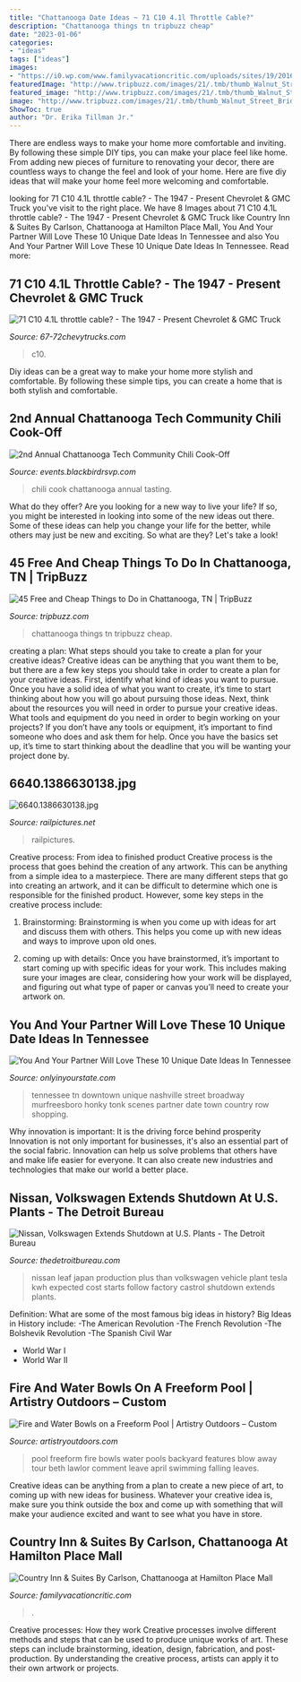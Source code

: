 ```yaml
---
title: "Chattanooga Date Ideas ~ 71 C10 4.1l Throttle Cable?"
description: "Chattanooga things tn tripbuzz cheap"
date: "2023-01-06"
categories:
- "ideas"
tags: ["ideas"]
images:
- "https://i0.wp.com/www.familyvacationcritic.com/uploads/sites/19/2016/11/exterior-158.jpg?fit=550%2C367&amp;ssl=1"
featuredImage: "http://www.tripbuzz.com/images/21/.tmb/thumb_Walnut_Street_Bridge_Chattanooga_1_adaptiveResize_180_180.jpg"
featured_image: "http://www.tripbuzz.com/images/21/.tmb/thumb_Walnut_Street_Bridge_Chattanooga_1_adaptiveResize_180_180.jpg"
image: "http://www.tripbuzz.com/images/21/.tmb/thumb_Walnut_Street_Bridge_Chattanooga_1_adaptiveResize_180_180.jpg"
ShowToc: true
author: "Dr. Erika Tillman Jr."
---
```



There are endless ways to make your home more comfortable and inviting. By following these simple DIY tips, you can make your place feel like home. From adding new pieces of furniture to renovating your decor, there are countless ways to change the feel and look of your home. Here are five diy ideas that will make your home feel more welcoming and comfortable.

	

		
looking for 71 C10 4.1L throttle cable? - The 1947 - Present Chevrolet &amp; GMC Truck you've visit to the right place. We have 8 Images about 71 C10 4.1L throttle cable? - The 1947 - Present Chevrolet &amp; GMC Truck like Country Inn &amp; Suites By Carlson, Chattanooga at Hamilton Place Mall, You And Your Partner Will Love These 10 Unique Date Ideas In Tennessee and also You And Your Partner Will Love These 10 Unique Date Ideas In Tennessee. Read more:
		
    
## 71 C10 4.1L Throttle Cable? - The 1947 - Present Chevrolet &amp; GMC Truck

<img loading=lazy src="https://i.imgur.com/v8V8d6El.jpg" onerror="this.onerror=null;this.src='https://tse2.mm.bing.net/th?id=OIP.QRFrndtcQaxSqj2wGmauNAHaFj&amp;pid=15.1';" alt="71 C10 4.1L throttle cable? - The 1947 - Present Chevrolet &amp; GMC Truck">

_Source: 67-72chevytrucks.com_

>c10. 

	

Diy ideas can be a great way to make your home more stylish and comfortable. By following these simple tips, you can create a home that is both stylish and comfortable.

    
## 2nd Annual Chattanooga Tech Community Chili Cook-Off

<img loading=lazy src="https://blackbird-rsvp.imgix.net/uploads/banner_image/image/17565/Chili_Cookoff_2018_Blackbird.jpg?fit=crop&amp;h=262&amp;w=500" onerror="this.onerror=null;this.src='https://tse2.mm.bing.net/th?id=OIP.WLVhYPImFfPmllD36s_FqgHaD4&amp;pid=15.1';" alt="2nd Annual Chattanooga Tech Community Chili Cook-Off">

_Source: events.blackbirdrsvp.com_

>chili cook chattanooga annual tasting. 

	

What do they offer?
Are you looking for a new way to live your life? If so, you might be interested in looking into some of the new ideas out there. Some of these ideas can help you change your life for the better, while others may just be new and exciting. So what are they? Let's take a look!

    
## 45 Free And Cheap Things To Do In Chattanooga, TN | TripBuzz

<img loading=lazy src="http://www.tripbuzz.com/images/21/.tmb/thumb_Walnut_Street_Bridge_Chattanooga_1_adaptiveResize_180_180.jpg" onerror="this.onerror=null;this.src='https://tse2.mm.bing.net/th?id=OIP.A94Rvne0FseICFM8ti6AuAAAAA&amp;pid=15.1';" alt="45 Free and Cheap Things to Do in Chattanooga, TN | TripBuzz">

_Source: tripbuzz.com_

>chattanooga things tn tripbuzz cheap. 

	

creating a plan: What steps should you take to create a plan for your creative ideas?
Creative ideas can be anything that you want them to be, but there are a few key steps you should take in order to create a plan for your creative ideas. First, identify what kind of ideas you want to pursue. Once you have a solid idea of what you want to create, it’s time to start thinking about how you will go about pursuing those ideas. 
Next, think about the resources you will need in order to pursue your creative ideas. What tools and equipment do you need in order to begin working on your projects? If you don’t have any tools or equipment, it’s important to find someone who does and ask them for help. Once you have the basics set up, it’s time to start thinking about the deadline that you will be wanting your project done by.

    
## 6640.1386630138.jpg

<img loading=lazy src="http://www.railpictures.net/images/d1/6/4/0/6640.1386630138.jpg" onerror="this.onerror=null;this.src='https://tse4.mm.bing.net/th?id=OIP.MykeUTReBS2uQgsfft9EbwHaFR&amp;pid=15.1';" alt="6640.1386630138.jpg">

_Source: railpictures.net_

>railpictures. 

	

Creative process: From idea to finished product
Creative process is the process that goes behind the creation of any artwork. This can be anything from a simple idea to a masterpiece. There are many different steps that go into creating an artwork, and it can be difficult to determine which one is responsible for the finished product. However, some key steps in the creative process include:
1. Brainstorming: Brainstorming is when you come up with ideas for art and discuss them with others. This helps you come up with new ideas and ways to improve upon old ones.

2. coming up with details: Once you have brainstormed, it’s important to start coming up with specific ideas for your work. This includes making sure your images are clear, considering how your work will be displayed, and figuring out what type of paper or canvas you’ll need to create your artwork on.

    
## You And Your Partner Will Love These 10 Unique Date Ideas In Tennessee

<img loading=lazy src="http://cdn.onlyinyourstate.com/wp-content/uploads/2015/09/BroadwayNashville.jpg" onerror="this.onerror=null;this.src='https://tse2.mm.bing.net/th?id=OIP.UsMdiyap09zMRwJ2CS0gmgHaE8&amp;pid=15.1';" alt="You And Your Partner Will Love These 10 Unique Date Ideas In Tennessee">

_Source: onlyinyourstate.com_

>tennessee tn downtown unique nashville street broadway murfreesboro honky tonk scenes partner date town country row shopping. 

	

Why innovation is important: It is the driving force behind prosperity
Innovation is not only important for businesses, it's also an essential part of the social fabric. Innovation can help us solve problems that others have and make life easier for everyone. It can also create new industries and technologies that make our world a better place.

    
## Nissan, Volkswagen Extends Shutdown At U.S. Plants - The Detroit Bureau

<img loading=lazy src="https://www.thedetroitbureau.com/wp-content/uploads/2020/04/Nissan-Tennessee-plant-production-line.jpg" onerror="this.onerror=null;this.src='https://tse2.mm.bing.net/th?id=OIP.e98pWDo_mwriueRM7acy6QHaE8&amp;pid=15.1';" alt="Nissan, Volkswagen Extends Shutdown at U.S. Plants - The Detroit Bureau">

_Source: thedetroitbureau.com_

>nissan leaf japan production plus than volkswagen vehicle plant tesla kwh expected cost starts follow factory castrol shutdown extends plants. 

	

Definition: What are some of the most famous big ideas in history?
Big Ideas in History include: 
-The American Revolution 
-The French Revolution 
-The Bolshevik Revolution 
-The Spanish Civil War 
- World War I 
- World War II

    
## Fire And Water Bowls On A Freeform Pool | Artistry Outdoors – Custom

<img loading=lazy src="http://www.artistryoutdoors.com/wp-content/uploads/2019/04/falling-leaves-25164-0007.jpg" onerror="this.onerror=null;this.src='https://tse1.mm.bing.net/th?id=OIP.rvTc9JW_psxbX7CBFjP4CwHaE8&amp;pid=15.1';" alt="Fire and Water Bowls on a Freeform Pool | Artistry Outdoors – Custom">

_Source: artistryoutdoors.com_

>pool freeform fire bowls water pools backyard features blow away tour beth lawlor comment leave april swimming falling leaves. 

	

Creative ideas can be anything from a plan to create a new piece of art, to coming up with new ideas for business. Whatever your creative idea is, make sure you think outside the box and come up with something that will make your audience excited and want to see what you have in store.

    
## Country Inn &amp; Suites By Carlson, Chattanooga At Hamilton Place Mall

<img loading=lazy src="https://i0.wp.com/www.familyvacationcritic.com/uploads/sites/19/2016/11/exterior-158.jpg?fit=550%2C367&amp;ssl=1" onerror="this.onerror=null;this.src='https://tse1.mm.bing.net/th?id=OIP.Kf4GCC6SieAoFijBkGqz2gHaE8&amp;pid=15.1';" alt="Country Inn &amp; Suites By Carlson, Chattanooga at Hamilton Place Mall">

_Source: familyvacationcritic.com_

>. 

	

Creative processes: How they work
Creative processes involve different methods and steps that can be used to produce unique works of art. These steps can include brainstorming, ideation, design, fabrication, and post-production. By understanding the creative process, artists can apply it to their own artwork or projects.

